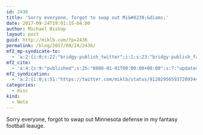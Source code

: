 ```yaml
---
id: 2436
title: 'Sorry everyone, forgot to swap out Mi&#8230;&diams;'
date: 2017-09-24T19:01:15-04:00
author: Michael Bishop
layout: post
guid: http://miklb.com/?p=2436
permalink: /blog/2017/09/24/2436/
mf2_mp-syndicate-to:
  - 'a:2:{i:0;s:22:"bridgy-publish_twitter";i:1;s:23:"bridgy-publish_facebook";}'
mf2_cite:
  - 'a:4:{s:9:"published";s:25:"0000-01-01T00:00:00+00:00";s:7:"updated";s:25:"0000-01-01T00:00:00+00:00";s:8:"category";a:1:{i:0;s:0:"";}s:6:"author";a:0:{}}'
mf2_syndication:
  - 'a:2:{i:0;s:51:"https://twitter.com/miklb/status/912029565937209344";i:1;s:66:"https://www.facebook.com/10154408911669162/posts/10156011790444162";}'
categories:
  - misc
kind:
  - Note
---
```

Sorry everyone, forgot to swap out Minnesota defense in my fantasy football leauge. 